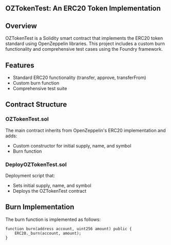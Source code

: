 ## OZTokenTest: An ERC20 Token Implementation

## Overview

OZTokenTest is a Solidity smart contract that implements the ERC20 token standard using OpenZeppelin libraries. This project includes a custom burn functionality and comprehensive test cases using the Foundry framework.

## Features

- Standard ERC20 functionality (transfer, approve, transferFrom)
- Custom burn function
- Comprehensive test suite

## Contract Structure

### OZTokenTest.sol

The main contract inherits from OpenZeppelin's ERC20 implementation and adds:

- Custom constructor for initial supply, name, and symbol
- Burn function

### DeployOZTokenTest.sol

Deployment script that:

- Sets initial supply, name, and symbol
- Deploys the OZTokenTest contract

## Burn Implementation

The burn function is implemented as follows:

```solidity
function burn(address account, uint256 amount) public {
    ERC20._burn(account, amount);
}